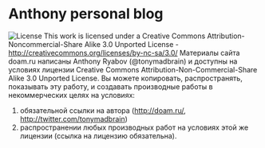 # Anthony personal blog

![License](http://doam.ru/license.png "License")
This work is licensed under a Creative Commons Attribution-Noncommercial-Share Alike 3.0 Unported License - http://creativecommons.org/licenses/by-nc-sa/3.0/
Материалы сайта doam.ru написаны Anthony Ryabov (@tonymadbrain) и доступны на условиях лицензии Creative Commons Attribution-Non-Commercial-Share Alike 3.0 Unported License. Вы можете копировать, распространять, показывать эту работу, и создавать производные работы в некоммерческих целях на условиях:

1. обязательной ссылки на автора (http://doam.ru/, http://twitter.com/tonymadbrain)
2. распространении любых производных работ на условиях этой же лицензии (ссылка на лицензию обязательна).


